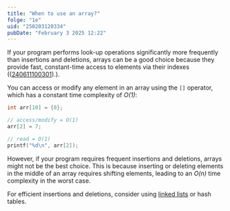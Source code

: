```yaml
---
title: "When to use an array?"
folge: "1e"
uid: "250203120334"
pubDate: "February 3 2025 12:22"
---
```


If your program performs look-up operations significantly more frequently than insertions and deletions, arrays can be a good choice because they provide fast, constant-time access to elements via their indexes (([240611100301](/note/240611100301)).).

You can access or modify any element in an array using the `[]` operator, which has a constant time complexity of _O(1)_:

```c
int arr[10] = {0};

// access/modify = O(1)
arr[2] = 7;

// read = O(1)
printf("%d\n", arr[2]);
```

However, if your program requires frequent insertions and deletions, arrays might not be the best choice. This is because inserting or deleting elements in the middle of an array requires shifting elements, leading to an _O(n)_ time complexity in the worst case.

For efficient insertions and deletions, consider using [linked lists](/note/241026090000) or hash tables.